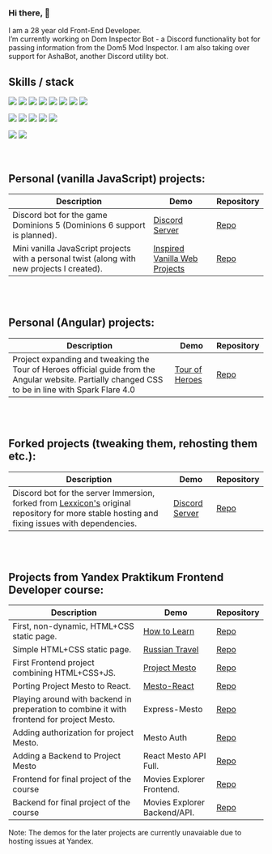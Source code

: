 ### Hi there, 👋

I am a 28 year old Front-End Developer.  
I’m currently working on Dom Inspector Bot - a Discord functionality bot for passing information from the Dom5 Mod Inspector. 
I am also taking over support for AshaBot, another Discord utility bot.


## Skills / stack

![](https://img.shields.io/badge/React.js-informational?style=flat&logo=React&logoColor=blue&color=yellow)
![](https://img.shields.io/badge/Redux-informational?style=flat&logo=Redux&logoColor=purple&color=yellow)
![](https://img.shields.io/badge/Angular-informational?style=flat&logo=Angular&logoColor=purple&color=yellow)
![](https://img.shields.io/badge/JavaScript-informational?style=flat&logo=JavaScript&logoColor=white&color=yellow)
![](https://img.shields.io/badge/TypeScript-informational?style=flat&logo=TypeScript&logoColor=white&color=yellow)
![](https://img.shields.io/badge/Discord.js-informational?style=flat&logo=Discord.js&logoColor=white&color=yellow)
![](https://img.shields.io/badge/HTML5-informational?style=flat&logo=HTML5&logoColor=white&color=yellow)
![](https://img.shields.io/badge/CSS3-informational?style=flat&logo=CSS3&logoColor=white&color=yellow)

![](https://img.shields.io/badge/Git-informational?style=flat&logo=Git&logoColor=orange&color=yellow)
![](https://img.shields.io/badge/Webpack-informational?style=flat&logo=Webpack&logoColor=blue&color=yellow)
![](https://img.shields.io/badge/Figma-informational?style=flat&logo=Figma&logoColor=white&color=yellow)
![](https://img.shields.io/badge/MongoDB-informational?style=flat&logo=MongoDB&logoColor=green&color=yellow)
![](https://img.shields.io/badge/node.js-informational?style=flat&logo=node.js&logoColor=green&color=yellow)

![](https://img.shields.io/badge/BEM-informational?style=flat&logo=BEM&logoColor=white&color=green)
![](https://img.shields.io/badge/ES6-informational?style=flat&logo=JavaScript&logoColor=white&color=green)
<br />  
<br />  

## Personal (vanilla JavaScript) projects: 
| Description | Demo | Repository |
| ---------------------- | ------- | -------- |
| Discord bot for the game Dominions 5 (Dominions 6 support is planned). | [Discord Server](https://discord.gg/GXgFXjXAaC) | [Repo](https://github.com/SandorTeleki/dom_inspector_bot) |
| Mini vanilla JavaScript projects with a personal twist (along with new projects I created). | [Inspired Vanilla Web Projects](https://sandorteleki.github.io/inspiredvanillawebprojects/) | [Repo](https://github.com/SandorTeleki/inspiredvanillawebprojects)|
<br />  
<br />

## Personal (Angular) projects:
| Description | Demo | Repository |
| ---------------------- | ------- | -------- |
| Project expanding and tweaking the Tour of Heroes official guide from the Angular website. Partially changed CSS to be in line with Spark Flare 4.0 | [Tour of Heroes](https://sandorteleki.github.io/tour_of_heroes/) | [Repo](https://github.com/SandorTeleki/tour_of_heroes) |
<br />  
<br />  

## Forked projects (tweaking them, rehosting them etc.):
| Description | Demo | Repository |
| ---------------------- | ------- | -------- |
| Discord bot for the server Immersion, forked from [Lexxicon's](https://github.com/Lexxicon/ImmersionBot) original repository for more stable hosting and fixing issues with dependencies. | [Discord Server](https://discord.gg/GXgFXjXAaC) | [Repo](https://github.com/SandorTeleki/AshaBot) |
<br />  
<br /> 

## Projects from Yandex Praktikum Frontend Developer course:
| Description | Demo | Repository |
| ---------------------- | ------- | -------- |
| First, non-dynamic, HTML+CSS static page. | [How to Learn](https://sandorteleki.github.io/how-to-learn/) | [Repo](https://github.com/SandorTeleki/how-to-learn) |
| Simple HTML+CSS static page. | [Russian Travel](https://sandorteleki.github.io/russian-travel/) | [Repo](https://github.com/SandorTeleki/russian-travel) |
| First Frontend project combining HTML+CSS+JS. | [Project Mesto](https://sandorteleki.github.io/mesto/) | [Repo](https://github.com/SandorTeleki/mesto) |
| Porting Project Mesto to React. | [Mesto-React](https://sandorteleki.github.io/mesto-react/) | [Repo](https://github.com/SandorTeleki/mesto-react) |
| Playing around with backend in preperation to combine it with frontend for project Mesto. | Express-Mesto | [Repo](https://github.com/SandorTeleki/express-mesto-gha) |
| Adding authorization for project Mesto. | Mesto Auth | [Repo](https://github.com/SandorTeleki/react-mesto-auth) |
| Adding a Backend to Project Mesto | React Mesto API Full. | [Repo](https://github.com/SandorTeleki/react-mesto-api-full) |
| Frontend for final project of the course | Movies Explorer Frontend. | [Repo](https://github.com/SandorTeleki/movies-explorer-frontend) |
| Backend for final project of the course | Movies Explorer Backend/API. | [Repo](https://github.com/SandorTeleki/movies-explorer-api) |

Note: The demos for the later projects are currently unavaiable due to hosting issues at Yandex.

